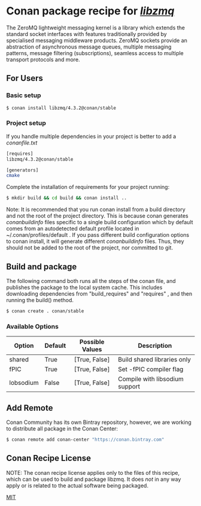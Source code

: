 <!-- [![Download](https://api.bintray.com/packages/conan-community/conan/opencv%3Aconan/images/download.svg) ](https://bintray.com/conan-community/conan/opencv%3Aconan/_latestVersion)
[![Build Status Travis](https://travis-ci.org/conan-community/conan-opencv.svg)](https://travis-ci.org/conan-community/conan-opencv)
[![Build Status AppVeyor](https://ci.appveyor.com/api/projects/status/github/conan-community/conan-opencv?svg=true)](https://ci.appveyor.com/project/ConanCIintegration/conan-opencv) -->

# Conan package recipe for [*libzmq*](https://github.com/zeromq/libzmq/)

The ZeroMQ lightweight messaging kernel is a library which extends the standard socket interfaces with features traditionally provided by specialised messaging middleware products. ZeroMQ sockets provide an abstraction of asynchronous message queues, multiple messaging patterns, message filtering (subscriptions), seamless access to multiple transport protocols and more.

<!-- # The packages generated with this **conanfile** can be found on [Bintray](https://bintray.com/conan-community/conan/opencv%3Aconan) -->

<!-- ## Issues

If you wish to report an issue or make a request for a package, please do so here:

[Issues Tracker](https://github.com/conan-community/community/issues) &rarr; aks for support and access -->

## For Users

### Basic setup

```bash
$ conan install libzmq/4.3.2@conan/stable
```

### Project setup

If you handle multiple dependencies in your project is better to add a *conanfile.txt*

```bash
[requires]
libzmq/4.3.2@conan/stable

[generators]
cmake
```

Complete the installation of requirements for your project running:

```bash
$ mkdir build && cd build && conan install ..
```

Note: It is recommended that you run conan install from a build directory and not the root of the project directory.  This is because conan generates *conanbuildinfo* files specific to a single build configuration which by default comes from an autodetected default profile located in ~/.conan/profiles/default .  If you pass different build configuration options to conan install, it will generate different *conanbuildinfo* files.  Thus, they should not be added to the root of the project, nor committed to git.

## Build and package

The following command both runs all the steps of the conan file, and publishes the package to the local system cache.  This includes downloading dependencies from "build_requires" and "requires" , and then running the build() method.

```bash
$ conan create . conan/stable
```

### Available Options

| Option    | Default | Possible Values | Description                    |
| --------- | :------ | :-------------: | ------------------------------ |
| shared    | True    |  [True, False]  | Build shared libraries only    |
| fPIC      | True    |  [True, False]  | Set -fPIC compiler flag        |
| lobsodium | False   |  [True, False]  | Compile with libsodium support |

## Add Remote

Conan Community has its own Bintray repository, however, we are working to distribute all package in the Conan Center:

```bash
$ conan remote add conan-center "https://conan.bintray.com"
```

## Conan Recipe License

NOTE: The conan recipe license applies only to the files of this recipe, which can be used to build and package libzmq.
It does *not* in any way apply or is related to the actual software being packaged.

[MIT](LICENSE)
